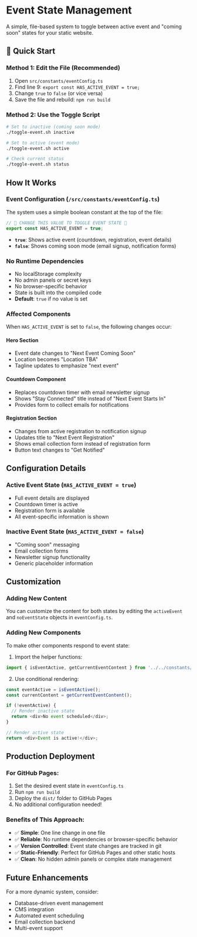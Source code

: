 # Event State Management

A simple, file-based system to toggle between active event and "coming soon" states for your static website.

## 🎯 Quick Start

### Method 1: Edit the File (Recommended)

1. Open `src/constants/eventConfig.ts`
2. Find line 9: `export const HAS_ACTIVE_EVENT = true;`
3. Change `true` to `false` (or vice versa)
4. Save the file and rebuild: `npm run build`

### Method 2: Use the Toggle Script

```bash
# Set to inactive (coming soon mode)
./toggle-event.sh inactive

# Set to active (event mode)
./toggle-event.sh active

# Check current status
./toggle-event.sh status
```

## How It Works

### Event Configuration (`/src/constants/eventConfig.ts`)

The system uses a simple boolean constant at the top of the file:

```typescript
// 🎯 CHANGE THIS VALUE TO TOGGLE EVENT STATE 🎯
export const HAS_ACTIVE_EVENT = true;
```

- **`true`**: Shows active event (countdown, registration, event details)
- **`false`**: Shows coming soon mode (email signup, notification forms)

### No Runtime Dependencies

- No localStorage complexity
- No admin panels or secret keys
- No browser-specific behavior
- State is built into the compiled code
- **Default**: `true` if no value is set

### Affected Components

When `HAS_ACTIVE_EVENT` is set to `false`, the following changes occur:

#### Hero Section

- Event date changes to "Next Event Coming Soon"
- Location becomes "Location TBA"
- Tagline updates to emphasize "next event"

#### Countdown Component

- Replaces countdown timer with email newsletter signup
- Shows "Stay Connected" title instead of "Next Event Starts In"
- Provides form to collect emails for notifications

#### Registration Section

- Changes from active registration to notification signup
- Updates title to "Next Event Registration"
- Shows email collection form instead of registration form
- Button text changes to "Get Notified"

## Configuration Details

### Active Event State (`HAS_ACTIVE_EVENT = true`)

- Full event details are displayed
- Countdown timer is active
- Registration form is available
- All event-specific information is shown

### Inactive Event State (`HAS_ACTIVE_EVENT = false`)

- "Coming soon" messaging
- Email collection forms
- Newsletter signup functionality
- Generic placeholder information

## Customization

### Adding New Content

You can customize the content for both states by editing the `activeEvent` and `noEventState` objects in `eventConfig.ts`.

### Adding New Components

To make other components respond to event state:

1. Import the helper functions:

```typescript
import { isEventActive, getCurrentEventContent } from '../../constants/eventConfig';
```

2. Use conditional rendering:

```typescript
const eventActive = isEventActive();
const currentContent = getCurrentEventContent();

if (!eventActive) {
  // Render inactive state
  return <div>No event scheduled</div>;
}

// Render active state
return <div>Event is active!</div>;
```

## Production Deployment

### For GitHub Pages:

1. Set the desired event state in `eventConfig.ts`
2. Run `npm run build`
3. Deploy the `dist/` folder to GitHub Pages
4. No additional configuration needed!

### Benefits of This Approach:

- ✅ **Simple**: One line change in one file
- ✅ **Reliable**: No runtime dependencies or browser-specific behavior
- ✅ **Version Controlled**: Event state changes are tracked in git
- ✅ **Static-Friendly**: Perfect for GitHub Pages and other static hosts
- ✅ **Clean**: No hidden admin panels or complex state management

## Future Enhancements

For a more dynamic system, consider:

- Database-driven event management
- CMS integration
- Automated event scheduling
- Email collection backend
- Multi-event support
